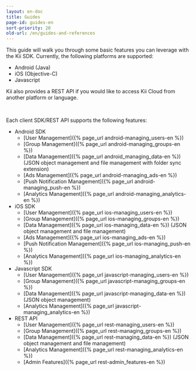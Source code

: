 ```yaml
---
layout: en-doc
title: Guides
page-id: guides-en
sort-priority: 20
old-url: /en/guides-and-references
---
```

This guide will walk you through some basic features you can leverage with the
Kii SDK.  Currently, the following platforms are supported:

* Android (Java)
* iOS (Objective-C)
* Javascript

Kii also provides a REST API if you would like to access Kii Cloud from another
platform or language.

<br/>

Each client SDK/REST API supports the following features:

* Android SDK
  * [User Management]({% page_url android-managing_users-en %})
  * [Group Management]({% page_url android-managing_groups-en %})
  * [Data Management]({% page_url android_managing_data-en %}) (JSON object management and file management with folder sync extension)
  * [Ads Management]({% page_url android-managing_ads-en %})
  * [Push Notification Management]({% page_url android-managing_push-en %})
  * [Analytics Management]({% page_url android-managing_analytics-en %})
* iOS SDK
  * [User Management]({% page_url ios-managing_users-en %})
  * [Group Management]({% page_url ios-managing_groups-en %})
  * [Data Management]({% page_url ios-managing_data-en %}) (JSON object management and file management)
  * [Ads Management]({% page_url ios-managing_ads-en %})
  * [Push Notification Management]({% page_url ios-managing_push-en %})
  * [Analytics Management]({% page_url ios-managing_analytics-en %})
* Javascript SDK
  * [User Management]({% page_url javascript-managing_users-en %})
  * [Group Management]({% page_url javascript-managing_groups-en %})
  * [Data Management]({% page_url javascript-managing_data-en %}) (JSON object management)
  * [Analytics Management]({% page_url javascript-managing_analytics-en %})
* REST API
  * [User Management]({% page_url rest-managing_users-en %})
  * [Group Management]({% page_url rest-managing_groups-en %})
  * [Data Management]({% page_url rest-managing_data-en %}) (JSON object management and file management)
  * [Analytics Management]({% page_url rest-managing_analytics-en %})
  * [Admin Features]({% page_url rest-admin_features-en %})
